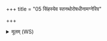 +++
title = "05 सिंहस्येव स्तनथोरोषधीनामग्नेरिव"

+++
<details><summary>मूलम् (WS)</summary>

सिंहस्येव स्तनथोरोषधीनामग्नेरिव विजन्त आभृताभ्यः ।  
गवां यक्ष्मः पुरुषाणां वीरुद्भिरतिनुक्तो नाव्या एतु स्रोत्याः ॥ ॥ ५ ॥
</details>